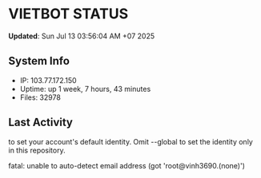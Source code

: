 # VIETBOT STATUS
**Updated**: Sun Jul 13 03:56:04 AM +07 2025

## System Info
- IP: 103.77.172.150
- Uptime: up 1 week, 7 hours, 43 minutes
- Files: 32978

## Last Activity

to set your account's default identity.
Omit --global to set the identity only in this repository.

fatal: unable to auto-detect email address (got 'root@vinh3690.(none)')
